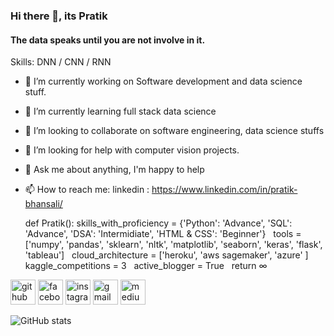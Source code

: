 ### Hi there 👋, its Pratik
#### The data speaks until you are not involve in it.

Skills:   DNN / CNN / RNN

- 🔭 I’m currently working on Software development and data science stuff. 
- 🌱 I’m currently learning full stack data science 
- 👯 I’m looking to collaborate on software engineering, data science stuffs 
- 🤔 I’m looking for help with computer vision projects. 
- 💬 Ask me about anything, I'm happy to help 

- 📫 How to reach me: linkedin : https://www.linkedin.com/in/pratik-bhansali/  

    def Pratik():
skills_with_proficiency = {'Python': 'Advance', 'SQL': 'Advance', 'DSA': 'Intermidiate', 'HTML & CSS': 'Beginner'}
  
tools = ['numpy', 'pandas', 'sklearn', 'nltk', 'matplotlib', 'seaborn', 'keras', 'flask', 'tableau']
  
cloud_architecture = ['heroku', 'aws sagemaker', 'azure' ]
  
kaggle_competitions = 3
  
active_blogger = True
  
return ∞


[<img src='https://cdn.jsdelivr.net/npm/simple-icons@3.0.1/icons/github.svg' alt='github' height='40'>](https://github.com/empratik)  [<img src='https://cdn.jsdelivr.net/npm/simple-icons@3.0.1/icons/facebook.svg' alt='facebook' height='40'>](https://www.facebook.com/emPratik)  [<img src='https://cdn.jsdelivr.net/npm/simple-icons@3.0.1/icons/instagram.svg' alt='instagram' height='40'>](https://www.instagram.com/em_pratik/)  [<img src='https://cdn.jsdelivr.net/npm/simple-icons@3.0.1/icons/gmail.svg' alt='gmail' height='40'>](itspratik046@gmail.com)  [<img src='https://cdn.jsdelivr.net/npm/simple-icons@3.0.1/icons/medium.svg' alt='medium' height='40'>](https://medium.com/@itspratik046)  

![GitHub stats](https://github-readme-stats.vercel.app/api?username=empratik&show_icons=true)  

